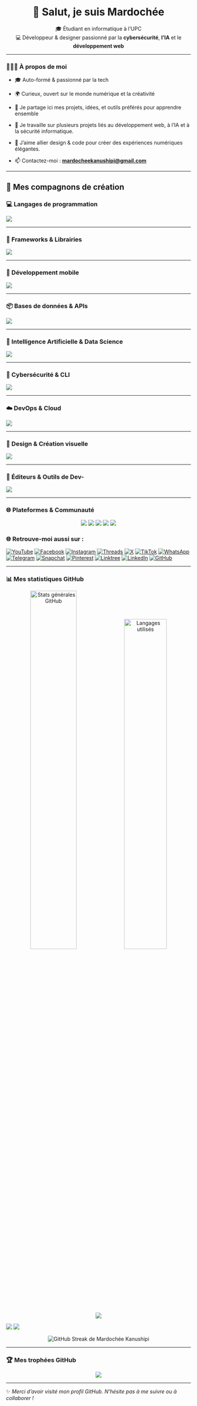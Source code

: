 <h1 align="center">👋 Salut, je suis Mardochée </h1>

<p align="center">
🎓 Étudiant en informatique à l’UPC <br>
💻 Développeur & designer passionné par la <strong>cybersécurité</strong>, <strong>l’IA</strong> et le <strong>développement web</strong>
</p>


---

### 👨🏽‍💻 À propos de moi 

  - 🎓 Auto-formé & passionné par la tech  
  - 🌍 Curieux, ouvert sur le monde numérique et la créativité
  - 🚀 Je partage ici mes projets, idées, et outils préférés pour apprendre ensemble

  - 🔭 Je travaille sur plusieurs projets liés au développement web, à l’IA et à la sécurité informatique.  
  - 🎨 J’aime allier design & code pour créer des expériences numériques élégantes.   
  - 📫 Contactez-moi : **mardocheekanushipi@gmail.com**


---

## 🚀 Mes compagnons de création


### 💻 Langages de programmation
<p>
  <img src="https://skillicons.dev/icons?i=py,js,ts,html,css,c,cpp,java,php,dart,ruby,rust,go,swift,kotlin,scala,r,lua,haskell,perl" />
</p>

---


### 🧱 Frameworks & Librairies
<p>
  <img src="https://skillicons.dev/icons?i=react,nextjs,nodejs,vue,angular,express,redux,jquery,sass,tailwind,spring,flask,django,threejs,laravel,materialui,bootstrap,vite,nuxtjs,nestjs,astro" />
</p>

---

### 📱 Développement mobile
<p>
  <img src="https://skillicons.dev/icons?i=flutter,dart,unity" />
</p>

---

### 📦 Bases de données & APIs
<p>
  <img src="https://skillicons.dev/icons?i=mysql,postgresql,mongodb,sqlite,firebase,graphql,prisma,supabase" />
</p>

---

### 🧠 Intelligence Artificielle & Data Science
<p>
  <img src="https://skillicons.dev/icons?i=matlab,pytorch,tensorflow,opencv,numpy" />
</p>


---

### 🔐 Cybersécurité & CLI
<p>
  <img src="https://skillicons.dev/icons?i=linux,ubuntu,bash,powershell,ansible,docker,kubernetes,openssl" />
</p>

---


### ☁️ DevOps & Cloud
<p>
  <img src="https://skillicons.dev/icons?i=vercel,aws,azure,googlecloud,heroku,nginx,cloudflare,terraform" />
</p>


---

### 🎨 Design & Création visuelle
<p>
  <img src="https://skillicons.dev/icons?i=figma,xd,photoshop,illustrator,aftereffects,premiere,blender" />
</p>


---

### 🧰 Éditeurs & Outils de Dev-
<p>
  <img src="https://skillicons.dev/icons?i=vscode,visualstudio,pycharm,webstorm,androidstudio,eclipse,sublime,postman,replit,notion,codepen,stackblitz,jupyter" />
</p>



---

### 🌐 Plateformes & Communauté

<p align="center">
  <a href="https://github.com/Mardochee-Kanushipi" target="_blank"><img src="https://skillicons.dev/icons?i=github" /></a>
  <a href="https://gitlab.com/Mardochee-Kanushipi" target="_blank"><img src="https://skillicons.dev/icons?i=gitlab" /></a>
  <a href="https://www.linkedin.com/in/mardoch%C3%A9e-kanushipi-54a9b6235?utm_source=share&utm_campaign=share_via&utm_content=profile&utm_medium=android_app" target="_blank"><img src="https://skillicons.dev/icons?i=linkedin" /></a>
  <a href="https://dev.to/mardocheekanushipi" target="_blank"><img src="https://skillicons.dev/icons?i=devto" /></a>
  <a href="https://instagram.com/mardochee_kanushipi" target="_blank"><img src="https://skillicons.dev/icons?i=instagram" /></a>
</p>


### 🌐 Retrouve-moi aussi sur :

[![YouTube](https://img.shields.io/badge/YouTube-%23FF0000.svg?&style=for-the-badge&logo=youtube&logoColor=white)](https://youtube.com/@mardochee_kanushipi)
[![Facebook](https://img.shields.io/badge/Facebook-1877F2.svg?&style=for-the-badge&logo=facebook&logoColor=white)](https://www.facebook.com/share/1BnUmcyxck/)
[![Instagram](https://img.shields.io/badge/Instagram-%23E4405F.svg?&style=for-the-badge&logo=instagram&logoColor=white)](https://www.instagram.com/mardochee_kanushipi?igsh=MWxxMm9rdHkwZ2JrYQ==)
[![Threads](https://img.shields.io/badge/Threads-000000.svg?&style=for-the-badge&logo=threads&logoColor=white)](https://www.threads.net/@mardochee_kanushipi)
[![X](https://img.shields.io/badge/X-%2318171A.svg?&style=for-the-badge&logo=x&logoColor=white)](https://x.com/mardochee_X)
[![TikTok](https://img.shields.io/badge/TikTok-010101.svg?&style=for-the-badge&logo=tiktok&logoColor=white)](https://www.tiktok.com/@mardochee_kanushipi)
[![WhatsApp](https://img.shields.io/badge/WhatsApp-25D366.svg?&style=for-the-badge&logo=whatsapp&logoColor=white)](https://wa.me/243893630482)
[![Telegram](https://img.shields.io/badge/Telegram-2CA5E0?style=for-the-badge&logo=telegram&logoColor=white)](https://t.me/mardochee_kanushipi)
[![Snapchat](https://img.shields.io/badge/Snapchat-FFFC00.svg?&style=for-the-badge&logo=snapchat&logoColor=black)](https://www.snapchat.com/add/snap_mardochee?share_id=92DAK7uCn6U&locale=fr-FR)
[![Pinterest](https://img.shields.io/badge/Pinterest-BD081C.svg?&style=for-the-badge&logo=pinterest&logoColor=white)](https://pin.it/5AXX1zpcg)
[![Linktree](https://img.shields.io/badge/Linktree-39E09B?style=for-the-badge&logo=linktree&logoColor=white)](https://linktr.ee/mardocheekanushipi)
[![LinkedIn](https://img.shields.io/badge/LinkedIn-%230077B5.svg?&style=for-the-badge&logo=linkedin&logoColor=white)](https://www.linkedin.com/in/mardoch%C3%A9e-kanushipi-54a9b6235?utm_source=share&utm_campaign=share_via&utm_content=profile&utm_medium=android_app)
[![GitHub](https://img.shields.io/badge/GitHub-181717.svg?style=for-the-badge&logo=github&logoColor=white)](https://github.com/Mardochee-Kanushipi)


---


### 📊 Mes statistiques GitHub

<p align="center">
  
  <!-- Statistiques générales -->
  <img width="50%" src="https://github-readme-stats.vercel.app/api?username=Mardochee-Kanushipi&show_icons=true&theme=radical&hide_border=true" alt="Stats générales GitHub" />
  
  <!-- Langages les plus utilisés -->
  <img width="48%" src="https://github-readme-stats.vercel.app/api/top-langs/?username=Mardochee-Kanushipi&layout=compact&theme=radical&hide_border=true" alt="Langages utilisés" />

  <p align="center">
  <img src="https://github-profile-summary-cards.vercel.app/api/cards/profile-details?username=Mardochee-Kanushipi&theme=github_dark" />
</p>

<img src="https://github-profile-summary-cards.vercel.app/api/cards/repos-per-language?username=Mardochee-Kanushipi&theme=github_dark" /> <img src="https://github-profile-summary-cards.vercel.app/api/cards/productive-time?username=Mardochee-Kanushipi&theme=github_dark&utcOffset=+1" />


<p align="center">
  <img src="https://github-readme-streak-stats.herokuapp.com?user=Mardochee-Kanushipi&theme=radical&hide_border=true&date_format=M%20j%5B%2C%20Y%5D" alt="GitHub Streak de Mardochée Kanushipi" />
</p>



---
  
### 🏆 Mes trophées GitHub  
  <p align="center">
  <img src="https://github-profile-trophy.vercel.app/?username=Mardochee-Kanushipi&theme=darkhub&margin-w=15&no-frame=true&no-bg=true" />
</p>

---


   ✨ *Merci d’avoir visité mon profil GitHub. N’hésite pas à me suivre ou à collaborer !*
